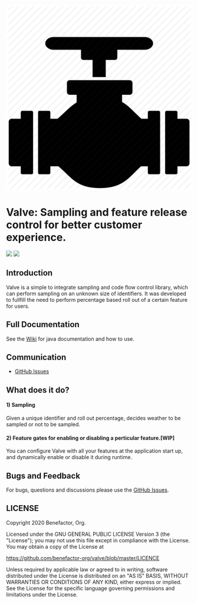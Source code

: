 <img src="https://github.com/benefactor-org/valve/blob/master/valve-logo.png">

# Valve: Sampling and feature release control for better customer experience.

[![][maven img]][maven]
[![][license img]][license]

## Introduction

Valve is a simple to integrate sampling and code flow control library, which can perform sampling on an unknown size of identifiers. It was developed to fullfill the need to perform percentage based roll out of a certain feature for users.

## Full Documentation

See the [Wiki](https://github.com/Netflix/Hystrix/wiki/) for java documentation and how to use.


## Communication

- [GitHub Issues](https://github.com/Netflix/Hystrix/issues)

## What does it do?

#### 1) Sampling

Given a unique identifier and roll out percentage, decides weather to be sampled or not to be sampled.

#### 2) Feature gates for enabling or disabling a perticular feature.[WIP]

You can configure Valve with all your features at the application start up, and dynamically enable or disable it during runtime.

## Bugs and Feedback

For bugs, questions and discussions please use the [GitHub Issues](https://github.com/Netflix/Hystrix/issues).

 
## LICENSE

Copyright 2020 Benefactor, Org.

Licensed under the GNU GENERAL PUBLIC LICENSE Version 3 (the "License");
you may not use this file except in compliance with the License.
You may obtain a copy of the License at

<https://github.com/benefactor-org/valve/blob/master/LICENCE>

Unless required by applicable law or agreed to in writing, software
distributed under the License is distributed on an "AS IS" BASIS,
WITHOUT WARRANTIES OR CONDITIONS OF ANY KIND, either express or implied.
See the License for the specific language governing permissions and
limitations under the License.


[maven]:http://search.maven.org/#search|gav|1|g:"com.netflix.hystrix"%20AND%20a:"hystrix-core"
[maven img]:https://maven-badges.herokuapp.com/maven-central/com.netflix.hystrix/hystrix-core/badge.svg

[release]:https://github.com/netflix/hystrix/releases
[release img]:https://img.shields.io/github/release/netflix/hystrix.svg

[license]:LICENSE-2.0.txt
[license img]:https://img.shields.io/github/license/benefactor-org/valve

